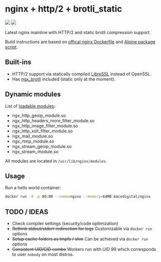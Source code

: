 # nginx + http/2 + brotli_static

[![](https://images.microbadger.com/badges/image/macedigital/nginx.svg)](https://microbadger.com/images/macedigital/nginx "Get your own image badge on microbadger.com")
[![](https://img.shields.io/docker/automated/macedigital/nginx.svg)](https://hub.docker.com/r/macedigital/nginx/ "Docker Hub page")

Latest nginx mainline with HTTP/2 and static brotli compression support.

Build instructions are based on [offical nginx Dockerfile](https://github.com/nginxinc/docker-nginx/blob/e117bd83e9befe5582bc1da8f72248398fffa16c/mainline/alpine/Dockerfile) and [Alpine package script](http://git.alpinelinux.org/cgit/aports/tree/main/nginx/APKBUILD). 

## Built-ins

- HTTP/2 support via statically compiled [LibreSSL](http://libressl.org/) instead of OpenSSL.
- Has [ngx_brotli](https://github.com/google/ngx_brotli) included (static only at the moment).

## Dynamic modules

List of [loadable modules](http://nginx.org/en/docs/ngx_core_module.html#load_module):

- ngx_http_geoip_module.so
- ngx_http_headers_more_filter_module.so
- ngx_http_image_filter_module.so
- ngx_http_xslt_filter_module.so
- ngx_mail_module.so
- ngx_rtmp_module.so
- ngx_stream_geoip_module.so
- ngx_stream_module.so

All modules are located in `/usr/lib/nginx/modules`.

## Usage

Run a hello world container:

````bash
docker run -d -p 80:80 --name=nginx --memory=64MB macedigital/nginx
````

## TODO / IDEAS
- Check compiler settings (security/code optimization)
- ~~Rethink stdout/stderr redirection for logs~~ Customizable via `docker run` options
- ~~Setup cache folders as tmpfs / shm~~ Can be achieved via `docker run` options
- ~~Consistent UID/GID combo~~ Workers run with UID 99 which corresponds to user `nobody` on most distros.
